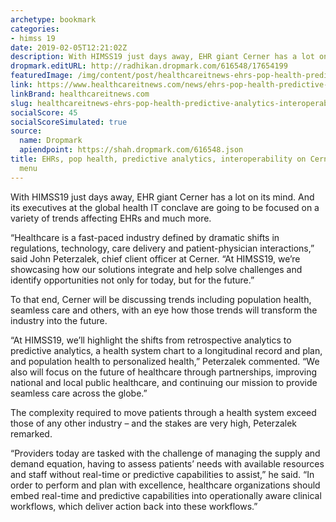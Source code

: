 ```yaml
---
archetype: bookmark
categories:
- himss 19
date: 2019-02-05T12:21:02Z
description: With HIMSS19 just days away, EHR giant Cerner has a lot on its mind.
dropmark.editURL: http://radhikan.dropmark.com/616548/17654199
featuredImage: /img/content/post/healthcareitnews-ehrs-pop-health-predictive-analytics-interoperability-on-cerner-s-himss19-menu.jpg
link: https://www.healthcareitnews.com/news/ehrs-pop-health-predictive-analytics-interoperability-cerner%E2%80%99s-himss19-menu
linkBrand: healthcareitnews.com
slug: healthcareitnews-ehrs-pop-health-predictive-analytics-interoperability-on-cerner-s-himss19-menu
socialScore: 45
socialScoreSimulated: true
source:
  name: Dropmark
  apiendpoint: https://shah.dropmark.com/616548.json
title: EHRs, pop health, predictive analytics, interoperability on Cerner’s HIMSS19
  menu
---
```

With HIMSS19 just days away, EHR giant Cerner has a lot on its mind. And its executives at the global health IT conclave are going to be focused on a variety of trends affecting EHRs and much more.

“Healthcare is a fast-paced industry defined by dramatic shifts in regulations, technology, care delivery and patient-physician interactions,” said John Peterzalek, chief client officer at Cerner. “At HIMSS19, we’re showcasing how our solutions integrate and help solve challenges and identify opportunities not only for today, but for the future.”

To that end, Cerner will be discussing trends including population health, seamless care and others, with an eye how those trends will transform the industry into the future.

“At HIMSS19, we’ll highlight the shifts from retrospective analytics to predictive analytics, a health system chart to a longitudinal record and plan, and population health to personalized health,” Peterzalek commented. “We also will focus on the future of healthcare through partnerships, improving national and local public healthcare, and continuing our mission to provide seamless care across the globe.”

The complexity required to move patients through a health system exceed those of any other industry – and the stakes are very high, Peterzalek remarked.

“Providers today are tasked with the challenge of managing the supply and demand equation, having to assess patients’ needs with available resources and staff without real-time or predictive capabilities to assist,” he said. “In order to perform and plan with excellence, healthcare organizations should embed real-time and predictive capabilities into operationally aware clinical workflows, which deliver action back into these workflows.”

